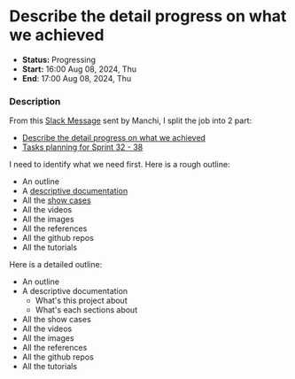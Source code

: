 # Describe the detail progress on what we achieved
- **Status:** Progressing
- **Start:** 16:00 Aug 08, 2024, Thu
- **End**: 17:00 Aug 08, 2024, Thu

### Description
From this [Slack Message](https://smart-surgery-tek.slack.com/archives/C06MG9CDTGU/p1722997844267119) sent by Manchi, I split the job into 2 part:
- [Describe the detail progress on what we achieved](./todo-00000.md)
- [Tasks planning for Sprint 32 - 38](./todo-00001.md)

I need to identify what we need first.
Here is a rough outline:
- An outline
- A [descriptive documentation](../draft/draft-00000.md)
- All the [show cases](../doc/report-00000.md)
- All the videos 
- All the images 
- All the references
- All the github repos
- All the tutorials

Here is a detailed outline:
- An outline
- A descriptive documentation
  - What's this project about
  - What's each sections about
- All the show cases
- All the videos 
- All the images 
- All the references
- All the github repos
- All the tutorials

